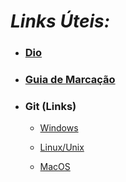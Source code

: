 # ***Links Úteis:***

- ###  [Dio](https://web.dio.me/home)

- ### [Guia de Marcação](https://www.markdownguide.org/)

- ###  Git (Links)

  - [Windows](https://git-scm.com/download/win)

  - [Linux/Unix](https://git-scm.com/download/linux)

  - [MacOS](https://git-scm.com/download/mac)

